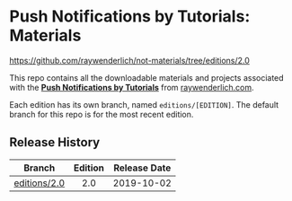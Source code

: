 # Push Notifications by Tutorials: Materials

<https://github.com/raywenderlich/not-materials/tree/editions/2.0>



This repo contains all the downloadable materials and projects associated with the **[Push Notifications by Tutorials](https://store.raywenderlich.com/products/push-notifications-by-tutorials)** from [raywenderlich.com](https://www.raywenderlich.com).

Each edition has its own branch, named `editions/[EDITION]`. The default branch for this repo is for the most recent edition.

## Release History

| Branch                                                                           | Edition | Release Date |
| -------------------------------------------------------------------------------- |:-------:|:------------:|
| [editions/2.0](https://github.com/raywenderlich/not-materials/tree/editions/2.0) | 2.0     | 2019-10-02   |

